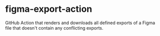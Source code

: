 # figma-export-action
GitHub Action that renders and downloads all defined exports of a Figma file that doesn't contain any conflicting exports.
